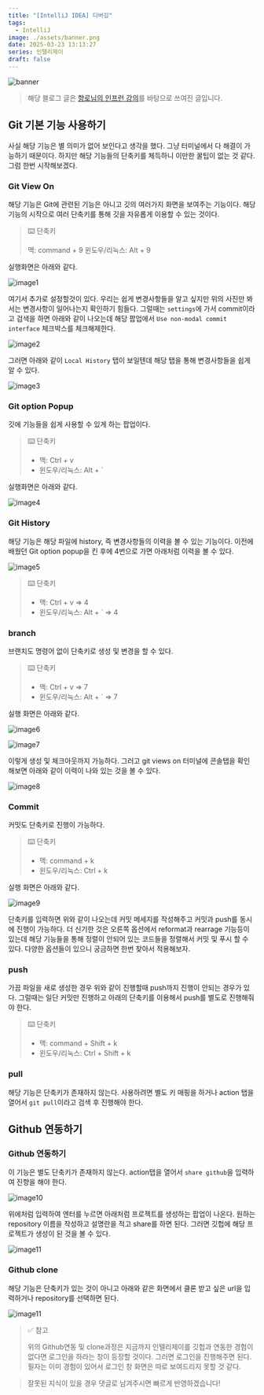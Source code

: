 ```yaml
---
title: "[IntelliJ IDEA] 디버깅"
tags:
  - IntelliJ
image: ./assets/banner.png
date: 2025-03-23 13:13:27
series: 인텔리제이
draft: false
---
```


![banner](./assets/banner.png)

> 해당 블로그 글은 [향로님의 인프런 강의](https://inf.run/NwFz)를 바탕으로 쓰여진 글입니다.

## Git 기본 기능 사용하기

사실 해당 기능은 별 의미가 없어 보인다고 생각을 했다. 그냥 터미널에서 다 해결이 가능하기 때문이다. 하지만 해당 기능들의 단축키를 체득하니 이만한 꿀팁이 없는 것 같다. 그럼 한번 시작해보겠다.

### Git View On

해당 기능은 Git에 관련된 기능은 아니고 깃의 여러가지 화면을 보여주는 기능이다. 해당 기능의 시작으로 여러 단축키를 통해 깃을 자유롭게 이용할 수 있는 것이다.

> ⌨️ 단축키
>
> 맥: command + 9
> 윈도우/리눅스: Alt + 9

실행화면은 아래와 같다.

![image1](./assets/01.png)

여기서 추가로 설정할것이 있다. 우리는 쉽게 변경사항들을 알고 싶지만 위의 사진만 봐서는 변경사항이 일어나는지 확인하기 힘들다. 그럴때는 `settings`에 가서 commit이라고 검색을 하면 아래와 같이 나오는데 해당 팝업에서 `Use non-modal commit interface` 체크박스를 체크해제한다.

![image2](./assets/02.png)

그러면 아래와 같이 `Local History` 탭이 보일텐데 해당 탭을 통해 변경사항들을 쉽게 알 수 있다.

![image3](./assets/03.png)

### Git option Popup

깃에 기능들을 쉽게 사용할 수 있게 하는 팝업이다.

> ⌨️ 단축키
>
> - 맥: Ctrl + v
> - 윈도우/리눅스: Alt + `

실행화면은 아래와 같다.

![image4](./assets/04.png)

### Git History

해당 기능은 해당 파일에 history, 즉 변경사항들의 이력을 볼 수 있는 기능이다. 이전에 배웠던 Git option popup을 킨 후에 4번으로 가면 아래처럼 이력을 볼 수 있다.

![image5](./assets/05.png)

> ⌨️ 단축키
>
> - 맥: Ctrl + v => 4
> - 윈도우/리눅스: Alt + ` => 4

### branch

브랜치도 명령어 없이 단축키로 생성 및 변경을 할 수 있다.

> ⌨️ 단축키
>
> - 맥: Ctrl + v => 7
> - 윈도우/리눅스: Alt + ` => 7

실행 화면은 아래와 같다.

![image6](./assets/06.png)

![image7](./assets/07.png)

이렇게 생성 및 체크아웃까지 가능하다. 그러고 git views on 터미널에 콘솔탭을 확인해보면 아래와 같이 이력이 나와 있는 것을 볼 수 있다.

![image8](./assets/08.png)

### Commit

커밋도 단축키로 진행이 가능하다.

> ⌨️ 단축키
>
> - 맥: command + k
> - 윈도우/리눅스: Ctrl + k

실행 화면은 아래와 같다.

![image9](./assets/09.png)

단축키를 입력하면 위와 같이 나오는데 커밋 메세지를 작성해주고 커밋과 push를 동시에 진행이 가능하다. 더 신기한 것은 오른쪽 옵션에서 reformat과 rearrage 기능등이 있는데 해당 기능들을 통해 정렬이 안되어 있는 코드들을 정렬해서 커밋 및 푸시 할 수 있다. 다양한 옵션들이 있으니 궁금하면 한번 찾아서 적용해보자.

### push

가끔 파일을 새로 생성한 경우 위와 같이 진행할때 push까지 진행이 안되는 경우가 있다. 그럴때는 일단 커밋만 진행하고 아래의 단축키를 이용해서 push를 별도로 진행해줘야 한다.

> ⌨️ 단축키
>
> - 맥: command + Shift + k
> - 윈도우/리눅스: Ctrl + Shift + k

### pull

해당 기능은 단축키가 존재하지 않는다. 사용하려면 별도 키 매핑을 하거나 action 탭을 열어서 `git pull`이라고 검색 후 진행해야 한다.

## Github 연동하기

### Github 연동하기

이 기능은 별도 단축키가 존재하지 않는다. action탭을 열어서 `share github`을 입력하여 진향을 해야 한다.

![image10](./assets/10.png)

위에처럼 입력하여 엔터를 누르면 아래처럼 프로젝트를 생성하는 팝업이 나온다. 원하는 repository 이름을 작성하고 설명란을 적고 share를 하면 된다. 그러면 깃헙에 해당 프로젝트가 생성이 된 것을 볼 수 있다.

![image11](./assets/11.png)

### Github clone

해당 기능은 단축키가 있는 것이 아니고 아래와 같은 화면에서 클론 받고 싶은 url을 입력하거나 repository를 선택하면 된다.

![image11](./assets/12.png)

> ✅ 참고
>
> 위의 Github연동 및 clone과정은 지금까지 인텔리제이를 깃헙과 연동한 경험이 없다면 로그인을 하라는 창이 등장할 것이다. 그러면 로그인을 진행해주면 된다. 필자는 이미 경험이 있어서 로그인 창 화면은 따로 보여드리지 못할 것 같다.

> 잘못된 지식이 있을 경우 댓글로 남겨주시면 빠르게 반영하겠습니다!